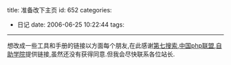 title: 准备改下主页
id: 652
categories:
  - 日记
date: 2006-06-25 10:22:44
tags:
---

想改成一些工具和手册的链接以方面每个朋友,在此感谢[第七搜索](http://www.infowe.com),[中国php联盟](http://www.phpx.com),[自助学院](http://www.zzxy.cn)提供链接,虽然还没有获得同意.但我会尽快联系各位站长.